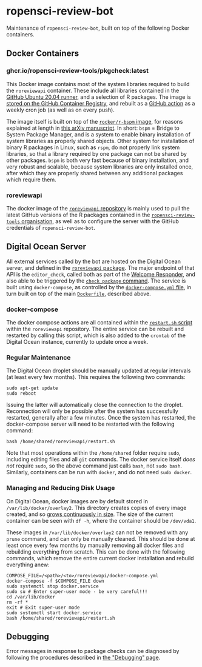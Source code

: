 
# ropensci-review-bot

Maintenance of `ropensci-review-bot`, built on top of the following Docker containers.

## Docker Containers

### ghcr.io/ropensci-review-tools/pkgcheck:latest

This Docker image contains most of the system libraries required to build the
`roreviewapi` container. These include all libraries contained in the [GitHub
Ubuntu 20.04
runner](https://github.com/actions/virtual-environments/blob/main/images/linux/Ubuntu2004-README.md),
and a selection of R packages. The image is [stored on the GitHub Container
Registry](https://ghcr.io/ropensci-review-tools/pkgcheck), and rebuilt as a
[GitHub
action](https://github.com/ropensci-review-tools/pkgcheck/blob/main/.github/workflows/docker.yaml)
as a weekly cron job (as well as on every push).

The image itself is built on top of the [`rocker/r-bspm`
image](https://github.com/rocker-org/bspm), for reasons explained at length in
[this arXiv manuscript](https://arxiv.org/abs/2103.08069). In short: `bspm` =
Bridge to System Package Manager, and is a system to enable binary installation
of system libraries as properly shared objects. Other system for installation
of binary R packages in Linux, such as `rspm`, do not properly link system
libraries, so that a library required by one package can not be shared by other
packages. `bspm` is both very fast because of binary installation, and very
robust and scalable, because system libraries are only installed once, after
which they are properly shared between any additional packages which require
them.

### roreviewapi

The docker image of the [`roreviewapi`
repository](https://github.com/ropensci-review-tools/roreviewapi/blob/main/Dockerfile)
is mainly used to pull the latest GitHub versions of the R packages contained
in the [`ropensci-review-tools`
organisation](https://github.com/ropensci-review-tools), as well as to
configure the server with the GitHub credentials of `ropensci-review-bot`.

## Digital Ocean Server

All external services called by the bot are hosted on the Digital Ocean server,
and defined in the [`roreviewapi`
package](https://github.com/ropensci-review-tools/roreviewapi). The major
endpoint of that API is the `editor_check`, called both as part of the [Welcome
Responder](https://github.com/ropensci-org/buffy/blob/82dd29bae4aeaa6bf5ca77b27be82cacd3a1ba04/config/settings-production.yml#L18-L32),
and also able to be triggered by the [`check package`
command](https://github.com/ropensci-org/buffy/blob/82dd29bae4aeaa6bf5ca77b27be82cacd3a1ba04/config/settings-production.yml#L92-L106).
The service is built using `docker-compose`, as controlled by the
[`docker-compose.yml`
file](https://github.com/ropensci-review-tools/roreviewapi/blob/main/docker-compose.yml),
in turn built on top of the main
[`Dockerfile`](https://github.com/ropensci-review-tools/roreviewapi/blob/main/Dockerfile),
described above.

### docker-compose

The docker compose actions are all contained within the [`restart.sh`
script](https://github.com/ropensci-review-tools/roreviewapi/blob/main/restart.sh)
within the `roreviewapi` repository. The entire service can be rebuilt and
restarted by calling this script, which is also added to the `crontab` of the
Digital Ocean instance, currently to update once a week.

### Regular Maintenance

The Digital Ocean droplet should be manually updated at regular intervals (at
least every few months). This requires the following two commands:

```
sudo apt-get update
sudo reboot
```

Issuing the latter will automatically close the connection to the droplet.
Reconnection will only be possible after the system has successfully restarted,
generally after a few minutes. Once the system has restarted, the
docker-compose server will need to be restarted with the following command:

```
bash /home/shared/roreviewapi/restart.sh
```

Note that most operations within the `/home/shared` folder require `sudo`,
including editing files and all `git` commands. The docker service itself *does
not* require `sudo`, so the above command just calls `bash`, not `sudo bash`.
Similarly, containers can be run with `docker`, and do not need `sudo docker`.

### Managing and Reducing Disk Usage

On Digital Ocean, docker images are by default stored in
`/var/lib/docker/overlay2`. This directory creates copies of every image
created, and so [grows continuously in
size](https://forums.docker.com/t/some-way-to-clean-up-identify-contents-of-var-lib-docker-overlay/30604/35).
The size of the current container can be seen with `df -h`, where the container
should be `/dev/vda1`.

These images in `/var/lib/docker/overlay2` can not be removed with any `prune`
command, and can only be manually cleaned. This should be done at least once
every few months by manually removing all docker files and rebuilding
everything from scratch. This can be done with the following commands, which
remove the entire current docker installation and rebuild everything anew:

```
COMPOSE_FILE=/<path>/<to>/roreviewapi/docker-compose.yml
docker-compose -f $COMPOSE_FILE down
sudo systemctl stop docker.service
sudo su # Enter super-user mode - be very careful!!!
cd /var/lib/docker
rm -rf *
exit # Exit super-user mode
sudo systemctl start docker.service
bash /home/shared/roreviewapi/restart.sh
```


## Debugging

Error messages in response to package checks can be diagnosed by following the
procedures described in [the "Debugging" 
page](/debugging/debugging).
